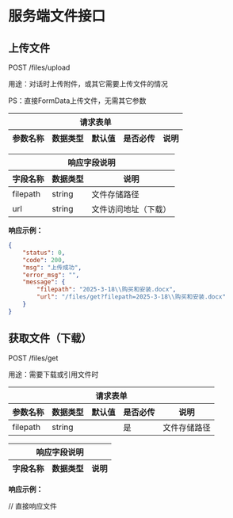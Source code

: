 # 服务端文件接口
## 上传文件

POST /files/upload

用途：对话时上传附件，或其它需要上传文件的情况

PS：直接FormData上传文件，无需其它参数

<table>
    <thead>
        <tr>
            <th colspan="5">请求表单</th>
        </tr>
        <tr>
            <th>参数名称</th>
            <th>数据类型</th>
            <th>默认值</th>
            <th>是否必传</th>
            <th>说明</th>
        </tr>
    </thead>
    <tbody>
    </tbody>
</table>

<table>
    <thead>
        <tr>
            <th colspan="3">响应字段说明</th>
        </tr>
        <tr>
            <th>字段名称</th>
            <th>数据类型</th>
            <th>说明</th>
        </tr>
    </thead>
    <tbody>
        <tr>
            <td>filepath</td>
            <td>string</td>
            <td>文件存储路径</td>
        </tr>
        <tr>
            <td>url</td>
            <td>string</td>
            <td>文件访问地址（下载）</td>
        </tr>
    </tbody>
</table>

**响应示例：**

```JSON
{
    "status": 0,
    "code": 200,
    "msg": "上传成功",
    "error_msg": "",
    "message": {
        "filepath": "2025-3-18\\购买和安装.docx",
        "url": "/files/get?filepath=2025-3-18\\购买和安装.docx"
    }
}
```

## 获取文件（下载）

POST /files/get

用途：需要下载或引用文件时

<table>
    <thead>
        <tr>
            <th colspan="5">请求表单</th>
        </tr>
        <tr>
            <th>参数名称</th>
            <th>数据类型</th>
            <th>默认值</th>
            <th>是否必传</th>
            <th>说明</th>
        </tr>
    </thead>
    <tbody>
        <tr>
            <td>filepath</td>
            <td>string</td>
            <td></td>
            <td>是</td>
            <td>文件存储路径</td>
        </tr>
    </tbody>
</table>

<table>
    <thead>
        <tr>
            <th colspan="3">响应字段说明</th>
        </tr>
        <tr>
            <th>字段名称</th>
            <th>数据类型</th>
            <th>说明</th>
        </tr>
    </thead>
    <tbody>
    </tbody>
</table>

**响应示例：**

// 直接响应文件